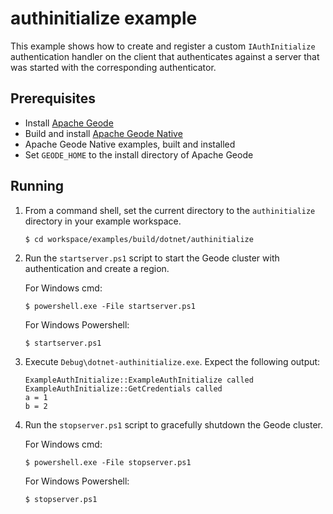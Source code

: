 # authinitialize example
This example shows how to create and register a custom `IAuthInitialize` authentication
handler on the client that authenticates against a server that was started with the corresponding authenticator. 

## Prerequisites
* Install [Apache Geode](https://geode.apache.org)
* Build and install [Apache Geode Native](https://github.com/apache/geode-native)
* Apache Geode Native examples, built and installed
* Set `GEODE_HOME` to the install directory of Apache Geode

## Running
1. From a command shell, set the current directory to the `authinitialize` directory in your example workspace.

    ```console
    $ cd workspace/examples/build/dotnet/authinitialize
    ```

1. Run the `startserver.ps1` script to start the Geode cluster with authentication and create a region.

   For Windows cmd:

    ```console
    $ powershell.exe -File startserver.ps1
    ```

   For Windows Powershell:

    ```console
    $ startserver.ps1
    ```

1. Execute `Debug\dotnet-authinitialize.exe`. Expect the following output:

    ```console
    ExampleAuthInitialize::ExampleAuthInitialize called
    ExampleAuthInitialize::GetCredentials called
    a = 1
    b = 2
	```

1. Run the `stopserver.ps1` script to gracefully shutdown the Geode cluster.

   For Windows cmd:

    ```console
    $ powershell.exe -File stopserver.ps1
    ```

   For Windows Powershell:

    ```console
    $ stopserver.ps1
    ```
